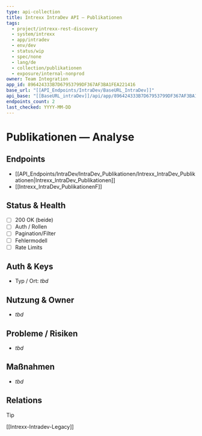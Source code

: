 ```yaml
---
type: api-collection
title: Intrexx IntraDev API — Publikationen
tags:
  - project/intrexx-rest-discovery
  - system/intrexx
  - app/intradev
  - env/dev
  - status/wip
  - spec/none
  - lang/de
  - collection/publikationen
  - exposure/internal-nonprod
owner: Team Integration
app_id: 896424333B7D67953799DF367AF3BA1FEA221416
base_url: "[[API_Endpoints/IntraDev/BaseURL_IntraDev]]"
api_base: "[[BaseURL_intraDev]]/api/app/896424333B7D67953799DF367AF3BA1FEA221416"
endpoints_count: 2
last_checked: YYYY-MM-DD
---
```


# Publikationen — Analyse

## Endpoints
- [[API_Endpoints/IntraDev/IntraDev_Publikationen/Intrexx_IntraDev_Publikationen|Intrexx_IntraDev_Publikationen]]
- [[Intrexx_IntraDev_PublikationenF]]

## Status & Health
- [ ] 200 OK (beide)
- [ ] Auth / Rollen
- [ ] Pagination/Filter
- [ ] Fehlermodell
- [ ] Rate Limits

## Auth & Keys
- Typ / Ort: _tbd_

## Nutzung & Owner
- _tbd_

## Probleme / Risiken
- _tbd_

## Maßnahmen
- _tbd_

## Relations
> [!tip]
> [[Intrexx-Intradev-Legacy]]
